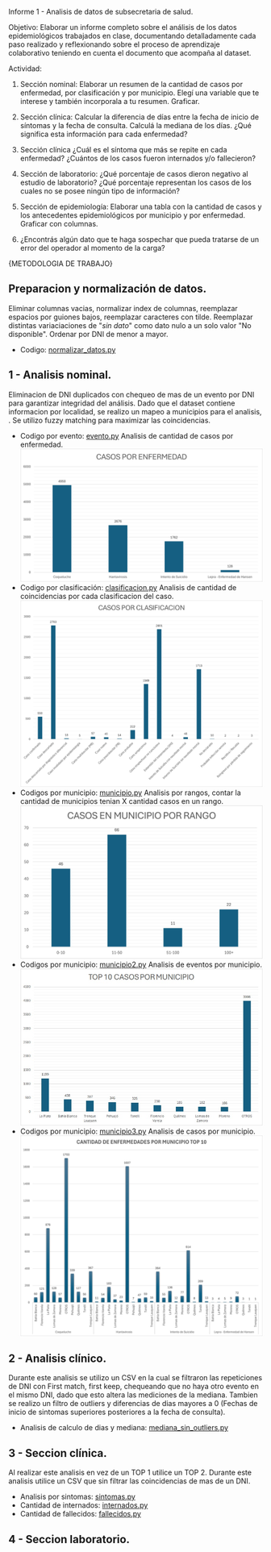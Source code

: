 Informe 1 - Analisis de datos de subsecretaria de salud.

Objetivo:
Elaborar un informe completo sobre el análisis de los datos epidemiológicos trabajados en clase, documentando detalladamente cada paso realizado y reflexionando sobre el proceso de aprendizaje colaborativo teniendo en cuenta el documento que acompaña al dataset.
 
Actividad:
1. Sección nominal: Elaborar un resumen de la cantidad de casos por enfermedad, por
clasificación y por municipio. Elegí una variable que te interese y también incorporala
a tu resumen. Graficar.

2. Sección clínica: Calcular la diferencia de días entre la fecha de inicio de síntomas y
la fecha de consulta. Calculá la mediana de los días. ¿Qué significa esta información
para cada enfermedad?

3. Sección clínica ¿Cuál es el síntoma que más se repite en cada enfermedad?
¿Cuántos de los casos fueron internados y/o fallecieron?

4. Sección de laboratorio: ¿Qué porcentaje de casos dieron negativo al estudio de
laboratorio? ¿Qué porcentaje representan los casos de los cuales no se posee
ningún tipo de información?

5. Sección de epidemiología: Elaborar una tabla con la cantidad de casos y los
antecedentes epidemiológicos por municipio y por enfermedad. Graficar con
columnas.

6. ¿Encontrás algún dato que te haga sospechar que pueda tratarse de un error del
operador al momento de la carga?

{METODOLOGIA DE TRABAJO}

## Preparacion y normalización de datos.
Eliminar columnas vacias, normalizar index de columnas, reemplazar espacios por guiones bajos, reemplazar caracteres con tilde. Reemplazar distintas variaciaciones de "*sin dato*" como dato nulo a un solo valor "No disponible".
Ordenar por DNI de menor a mayor.
- Codigo: [normalizar_datos.py](https://github.com/MaxeeBenet/cienciadedatos/blob/main/normalizar_datos.py)

## 1 - Analisis nominal.
Eliminacion de DNI duplicados con chequeo de mas de un evento por DNI para garantizar integridad del análisis.
Dado que el dataset contiene informacion por localidad, se realizo un mapeo a municipios para el analisis, . Se utilizo fuzzy matching para maximizar las coincidencias.
- Codigo por evento: [evento.py](https://github.com/MaxeeBenet/cienciadedatos/blob/main/eventos.py) Analisis de cantidad de casos por enfermedad.
  ![](imagenes/casos_enfermedad.jpg)
- Codigo por clasificación: [clasificacion.py](https://github.com/MaxeeBenet/cienciadedatos/blob/main/clasificacion.py) Analisis de cantidad de coincidencias por cada clasificacion del caso.
  ![](imagenes/casos_clasificacion.jpg)
- Codigos por municipio: [municipio.py](https://github.com/MaxeeBenet/cienciadedatos/blob/main/municipio.py) Analisis por rangos, contar la cantidad de municipios tenian X cantidad casos en un rango.
  ![](imagenes/casos_rango.jpg)
- Codigos por municipio: [municipio2.py](https://github.com/MaxeeBenet/cienciadedatos/blob/main/municipio2.py) Analisis de eventos por municipio.
  ![](imagenes/top10_con_otros.jpg)
- Codigos por municipio: [municipio3.py](https://github.com/MaxeeBenet/cienciadedatos/blob/main/municipio3.py) Analisis de casos por municipio.
  ![](imagenes/cant_enfermedades_municipio.jpg)

## 2 - Analisis clínico.
Durante este analisis se utilizo un CSV en la cual se filtraron las repeticiones de DNI con First match, first keep, chequeando que no haya otro evento en el mismo DNI, dado que esto altera las mediciones de la mediana.
Tambien se realizo un filtro de outliers y diferencias de dias mayores a 0 (Fechas de inicio de sintomas superiores posteriores a la fecha de consulta).
- Analisis de calculo de dias y mediana: [mediana_sin_outliers.py](https://github.com/MaxeeBenet/cienciadedatos/blob/main/mediana_sin_outliers.py)

## 3 - Seccion clínica.
Al realizar este analisis en vez de un TOP 1 utilice un TOP 2.
Durante este analisis utilice un CSV que sin filtrar las coincidencias de mas de un DNI.
- Analisis por sintomas: [sintomas.py](https://github.com/MaxeeBenet/cienciadedatos/blob/main/sintomas.py)
- Cantidad de internados: [internados.py]()
- Cantidad de fallecidos: [fallecidos.py]()
## 4 - Seccion laboratorio. 
